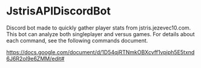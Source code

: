 # JstrisAPIDiscordBot

Discord bot made to quickly gather player stats from jstris.jezevec10.com. This bot can analyze both singleplayer and versus games. For details about each command, see the following commands document.

https://docs.google.com/document/d/1D54qjRTNmkOBXcvff1vpiph5E5txnd6J6R2oI9e6ZMM/edit#
